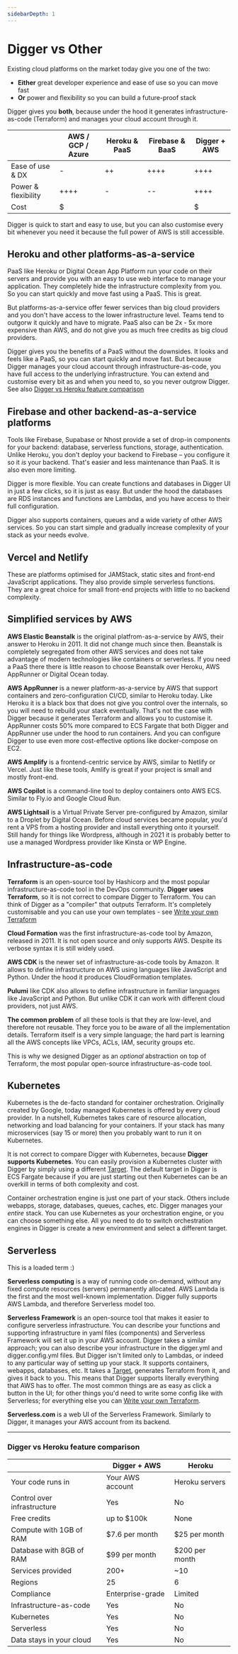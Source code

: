```yaml
---
sidebarDepth: 1
---
```


# Digger vs Other

Existing cloud platforms on the market today give you one of the two:

- **Either** great developer experience and ease of use so you can move fast
- **Or** power and flexibility so you can build a future-proof stack

Digger gives you **both**, because under the hood it generates infrastructure-as-code (Terraform) and manages your cloud account through it.

|                     | AWS / GCP / Azure | Heroku & PaaS | Firebase & BaaS | Digger + AWS |
| ------------------- | ----------------- | ------------- | --------------- | ------------ |
| Ease of use & DX    | -                 | ++            | ++++            | ++++         |
| Power & flexibility | ++++              | -             | --              | ++++         |
| Cost                | $                 | $$$$          | $$$$            | $            |

Digger is quick to start and easy to use, but you can also customise every bit whenever you need it because the full power of AWS is still accessible.

## Heroku and other platforms-as-a-service

PaaS like Heroku or Digital Ocean App Platform run your code on their servers and provide you with an easy to use web interface to manage your application. They completely hide the infrastructure complexity from you. So you can start quickly and move fast using a PaaS. This is great.

But platforms-as-a-service offer fewer services than big cloud providers and you don't have access to the lower infrastructure level. Teams tend to outgorw it quickly and have to migrate. PaaS also can be 2x - 5x more expensive than AWS, and do not give you as much free credits as big cloud providers.

Digger gives you the benefits of a PaaS without the downsides. It looks and feels like a PaaS, so you can start quickly and move fast. But because Digger manages your cloud account through infrastructure-as-code, you have full access to the underlying infrastructure. You can extend and customise every bit as and when you need to, so you never outgrow Digger. See also [Digger vs Heroku feature comparison](#digger-vs-heroku-feature-comparison)

## Firebase and other backend-as-a-service platforms

Tools like Firebase, Supabase or Nhost provide a set of drop-in components for your backend: database, serverless functions, storage, authentication. Unlike Heroku, you don't deploy your backend to Firebase – you configure it so it _is_ your backend. That's easier and less maintenance than PaaS. It is also even more limiting.

Digger is more flexible. You can create functions and databases in Digger UI in just a few clicks, so it is just as easy. But under the hood the databases are RDS instances and functions are Lambdas, and you have access to their full configuration.

Digger also supports containers, queues and a wide variety of other AWS services. So you can start simple and gradually increase complexity of your stack as your needs evolve.

## Vercel and Netlify

These are platforms optimised for JAMStack, static sites and front-end JavaScript applications. They also provide simple serverless functions. They are a great choice for small front-end projects with little to no backend complexity.

## Simplified services by AWS

**AWS Elastic Beanstalk** is the original platfrom-as-a-service by AWS, their answer to Heroku in 2011. It did not change much since then. Beanstalk is completely segregated from other AWS services and does not take advantage of modern technologies like containers or serverless. If you need a PaaS there there is little reason to choose Beanstalk over Heroku, AWS AppRunner or Digital Ocean today.

**AWS AppRunner** is a newer platform-as-a-service by AWS that support containers and zero-configuration CI/CD, similar to Heroku today. Like Heroku it is a black box that does not give you control over the internals, so you will need to rebuild your stack eventually. That's not the case with Digger because it generates Terraform and allows you to customise it. AppRunner costs 50% more compared to ECS Fargate that both Digger and AppRunner use under the hood to run containers. And you can configure Digger to use even more cost-effective options like docker-compose on EC2.

**AWS Amplify** is a frontend-centric service by AWS, similar to Netlify or Vercel. Just like these tools, Amlify is great if your project is small and mostly front-end.

**AWS Copilot** is a command-line tool to deploy containers onto AWS ECS. Similar to Fly.io and Google Cloud Run.

**AWS Lightsail** is a Virtual Private Server pre-configured by Amazon, similar to a Droplet by Digital Ocean. Before cloud services became popular, you'd rent a VPS from a hosting provider and install everything onto it yourself. Still handy for things like Wordpress, although in 2021 it is probably better to use a managed Wordpress provider like Kinsta or WP Engine.

## Infrastructure-as-code

**Terraform** is an open-source tool by Hashicorp and the most popular infrastructure-as-code tool in the DevOps community. **Digger uses Terraform**, so it is not correct to compare Digger to Terraform. You can think of Digger as a "compiler" that outputs Terraform. It's completely customisable and you can use your own templates - see [Write your own Terraform](../customize/terraform)

**Cloud Formation** was the first infrastructure-as-code tool by Amazon, released in 2011. It is not open source and only supports AWS. Despite its verbose syntax it is still widely used.

**AWS CDK** is the newer set of infrastructure-as-code tools by Amazon. It allows to define infrastructure on AWS using languages like JavaScript and Python. Under the hood it produces CloudFormation templates.

**Pulumi** like CDK also allows to define infrastructure in familiar languages like JavaScript and Python. But unlike CDK it can work with different cloud providers, not just AWS.

**The common problem** of all these tools is that they are low-level, and therefore not reusable. They force you to be aware of all the implementation details. Terraform itself is a very simple language; the hard part is learning all the AWS concepts like VPCs, ACLs, IAM, security groups etc.

This is why we designed Digger as an _optional_ abstraction on top of Terraform, the most popular open-source infrastructure-as-code tool.

## Kubernetes

Kubernetes is the de-facto standard for container orchestration. Originally created by Google, today managed Kubernetes is offered by every cloud provider. In a nutshell, Kubernetes takes care of resource allocation, networking and load balancing for your containers. If your stack has many microservices (say 15 or more) then you probably want to run it on Kubernetes.

It is not correct to compare Digger with Kubernetes, because **Digger supports Kubernetes**. You can easily provision a Kubernetes cluster with Digger by simply using a different [Target](./understanding-targets). The default target in Digger is ECS Fargate because if you are just starting out then Kubernetes can be an overkill in terms of both complexity and cost.

Container orchestration engine is just one part of your stack. Others include webapps, storage, databases, queues, caches, etc. Digger manages your _entire_ stack. You can use Kubernetes as your orchestration engine, or you can choose something else. All you need to do to switch orchestration engines in Digger is create a new environment and select a different target.

## Serverless

This is a loaded term :)

**Serverless computing** is a way of running code on-demand, without any fixed compute resources (servers) permanently allocated. AWS Lambda is the first and the most well-known implementation. Digger fully supports AWS Lambda, and therefore Serverless model too.

**Serverless Framework** is an open-source tool that makes it easier to configure serverless infrastructure. You can describe your functions and supporting infrastructure in yaml files (components) and Serverless Framework will set it up in your AWS account. Digger takes a similar approach; you can also describe your infrastructure in the digger.yml and digger.config.yml files. But Digger isn't limited only to Lambdas, or indeed to any particular way of setting up your stack. It supports containers, webapps, databases, etc. It takes a [Target](./understanding-targets), generates Terraform from it, and gives it back to you. This means that Digger supports literally everything that AWS has to offer. The most common things are as easy as click a button in the UI; for other things you'd need to write some config like with Serverless; for everything else you can [Write your own Terraform](../customize/terraform).

**Serverless.com** is a web UI of the Serverless Framework. Similarly to Digger, it manages your AWS account from its backend.

---

### Digger vs Heroku feature comparison

|                             | Digger + AWS     | Heroku         |
| --------------------------- | ---------------- | -------------- |
| Your code runs in           | Your AWS account | Heroku servers |
| Control over infrastructure | Yes              | No             |
| Free credits                | up to $100k      | None           |
| Compute with 1GB of RAM     | $7.6 per month   | $25 per month  |
| Database with 8GB of RAM    | $99 per month    | $200 per month |
| Services provided           | 200+             | ~10            |
| Regions                     | 25               | 6              |
| Compliance                  | Enterprise-grade | Limited        |
| Infrastructure-as-code      | Yes              | No             |
| Kubernetes                  | Yes              | No             |
| Serverless                  | Yes              | No             |
| Data stays in your cloud    | Yes              | No             |
